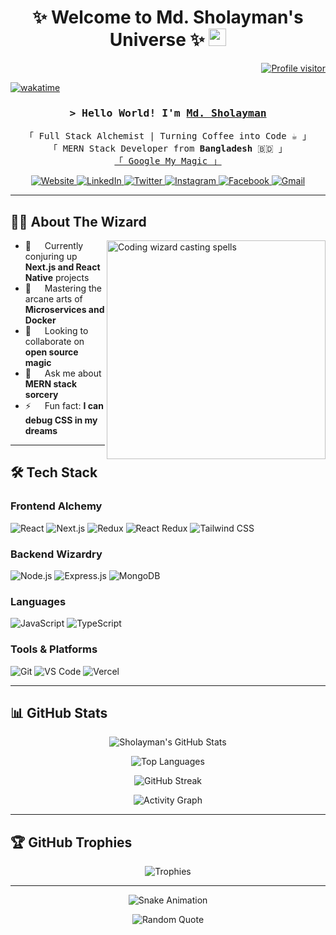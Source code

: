 <h1 align="center">
  ✨ Welcome to Md. Sholayman's Universe ✨
  <img src="https://media.giphy.com/media/hvRJCLFzcasrR4ia7z/giphy.gif" width="28">
</h1>

<div align="right">
  <a href="https://komarev.com/ghpvc/?username=sholayman99">
    <img src="https://komarev.com/ghpvc/?username=sholayman99&label=Profile+Views&color=ce9927&style=flat" alt="Profile visitor" />
  </a>
</div>

[![wakatime](https://wakatime.com/badge/user/eebb3dd8-d9b2-40de-9b88-6fd6cac99dbc.svg)](https://wakatime.com/@eebb3dd8-d9b2-40de-9b88-6fd6cac99dbc)

<!-- Intro -->
<h3 align="center">
  <samp>&gt; Hello World! I'm
    <b><a target="_blank" href="https://sholayman99.com">Md. Sholayman</a></b>
  </samp>
</h3>

<p align="center"> 
  <samp>
    「 Full Stack Alchemist | Turning Coffee into Code ☕️ 」
    <br>
    「 MERN Stack Developer from <b>Bangladesh</b> 🇧🇩 」
    <br>
    <a href="https://www.google.com/search?q=Md.+Sholayman">「 Google My Magic 」</a>
  </samp>
</p>

<!-- Social Links -->
<p align="center">
  <a href="https://mdsholayman.vercel.app" target="blank">
    <img src="https://img.shields.io/badge/Website-FF6B6B?style=for-the-badge&logo=vercel&logoColor=white" alt="Website" />
  </a>
  <a href="https://bd.linkedin.com/in/md-sholayman-626776229" target="_blank">
    <img src="https://img.shields.io/badge/LinkedIn-0A66C2?style=for-the-badge&logo=linkedin&logoColor=white" alt="LinkedIn" />
  </a>
  <a href="https://x.com/MdSholayman99" target="_blank">
    <img src="https://img.shields.io/badge/X-000000?style=for-the-badge&logo=x&logoColor=white" alt="Twitter" />
  </a>
  <a href="https://www.instagram.com/sholayman_99" target="_blank">
    <img src="https://img.shields.io/badge/Instagram-E4405F?style=for-the-badge&logo=instagram&logoColor=white" alt="Instagram" />
  </a>
  <a href="https://www.facebook.com/profile.php?id=61556642066094" target="_blank">
    <img src="https://img.shields.io/badge/Facebook-1877F2?&style=for-the-badge&logo=facebook&logoColor=white" alt="Facebook" />
  </a>
  <a href="mailto:sholayman.dev@gmail.com" target="_blank">
    <img src="https://img.shields.io/badge/Gmail-EA4335?style=for-the-badge&logo=gmail&logoColor=white" alt="Gmail" />
  </a>
</p>

---

<!-- About Section -->
## 🧙‍♂️ About The Wizard

<img align="right" width="350" src="/assets/programmer.gif" alt="Coding wizard casting spells" />

- 🔭 &emsp; Currently conjuring up **Next.js and React Native** projects
- 🌱 &emsp; Mastering the arcane arts of **Microservices and Docker**
- 👯 &emsp; Looking to collaborate on **open source magic**
- 💬 &emsp; Ask me about **MERN stack sorcery**
- ⚡ &emsp; Fun fact: **I can debug CSS in my dreams**

---

## 🛠️ Tech Stack

### Frontend Alchemy
![React](https://img.shields.io/badge/React-61DAFB?style=for-the-badge&logo=react&logoColor=black)
![Next.js](https://img.shields.io/badge/Next.js-000000?style=for-the-badge&logo=nextdotjs&logoColor=white)
![Redux](https://img.shields.io/badge/Redux-764ABC?style=for-the-badge&logo=redux&logoColor=white)
![React Redux](https://img.shields.io/badge/React_Redux-764ABC?style=for-the-badge&logo=redux&logoColor=white)
![Tailwind CSS](https://img.shields.io/badge/Tailwind_CSS-38B2AC?style=for-the-badge&logo=tailwind-css&logoColor=white)

### Backend Wizardry
![Node.js](https://img.shields.io/badge/Node.js-339933?style=for-the-badge&logo=nodedotjs&logoColor=white)
![Express.js](https://img.shields.io/badge/Express.js-000000?style=for-the-badge&logo=express&logoColor=white)
![MongoDB](https://img.shields.io/badge/MongoDB-47A248?style=for-the-badge&logo=mongodb&logoColor=white)

### Languages
![JavaScript](https://img.shields.io/badge/JavaScript-F7DF1E?style=for-the-badge&logo=javascript&logoColor=black)
![TypeScript](https://img.shields.io/badge/TypeScript-3178C6?style=for-the-badge&logo=typescript&logoColor=white)

### Tools & Platforms
![Git](https://img.shields.io/badge/Git-F05032?style=for-the-badge&logo=git&logoColor=white)
![VS Code](https://img.shields.io/badge/VS_Code-007ACC?style=for-the-badge&logo=visual-studio-code&logoColor=white)
![Vercel](https://img.shields.io/badge/Vercel-000000?style=for-the-badge&logo=vercel&logoColor=white)

---

## 📊 GitHub Stats

<div align="center">
  
  ![Sholayman's GitHub Stats](https://github-readme-stats.vercel.app/api?username=sholayman99&show_icons=true&theme=radical&count_private=true&include_all_commits=true&hide_border=true&bg_color=0D1117&title_color=FF6B6B&icon_color=FFD700)
  
  ![Top Languages](https://github-readme-stats.vercel.app/api/top-langs/?username=sholayman99&layout=compact&theme=radical&hide_border=true&bg_color=0D1117&title_color=FF6B6B)
  
  ![GitHub Streak](https://streak-stats.demolab.com?user=sholayman99&theme=radical&hide_border=true&background=0D1117&stroke=7F3FBF&ring=FF6B6B&fire=FF6B6B&currStreakNum=FFFFFF&sideNums=FFFFFF&currStreakLabel=FF6B6B)
  
  ![Activity Graph](https://github-readme-activity-graph.vercel.app/graph?username=sholayman99&theme=react-dark&bg_color=0D1117&color=FF6B6B&line=FFD700&point=FF6B6B&hide_border=true)
  
</div>

---

## 🏆 GitHub Trophies

<div align="center">
  
  ![Trophies](https://github-profile-trophy.vercel.app/?username=sholayman99&theme=radical&no-frame=true&no-bg=true&margin-w=20&row=2&column=4)
  
</div>

---

<div align="center">
  
  ![Snake Animation](https://github.com/sholayman99/sholayman99/blob/output/github-contribution-grid-snake.svg)
  
</div>

<p align="center">
  <img src="https://quotes-github-readme.vercel.app/api?type=horizontal&theme=radical" alt="Random Quote"/>
</p>
